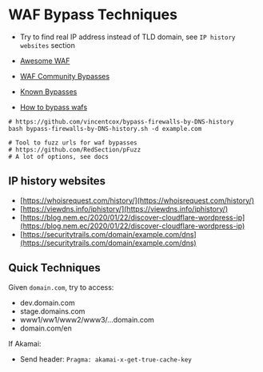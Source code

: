 # WAF Bypass Techniques

- Try to find real IP address instead of TLD domain, see `IP history websites` section

- [Awesome WAF](https://github.com/0xInfection/Awesome-WAF)
- [WAF Community Bypasses](https://github.com/waf-bypass-maker/waf-community-bypasses)
- [Known Bypasses](https://github.com/Walidhossain010/WAF-bypass-XSS-payloads/)
- [How to bypass wafs](http://securityidiots.com/Web-Pentest/WAF-Bypass/waf-bypass-guide-part-1.html)

```
# https://github.com/vincentcox/bypass-firewalls-by-DNS-history
bash bypass-firewalls-by-DNS-history.sh -d example.com
```

```
# Tool to fuzz urls for waf bypasses
# https://github.com/RedSection/pFuzz
# A lot of options, see docs
```

## IP history websites

- [https://whoisrequest.com/history/](https://whoisrequest.com/history/)
- [https://viewdns.info/iphistory/](https://viewdns.info/iphistory/)
- [https://blog.nem.ec/2020/01/22/discover-cloudflare-wordpress-ip](https://blog.nem.ec/2020/01/22/discover-cloudflare-wordpress-ip)
- [https://securitytrails.com/domain/example.com/dns](https://securitytrails.com/domain/example.com/dns)

## Quick Techniques

Given `domain.com`, try to access:

- dev.domain.com
- stage.domains.com
- www1/ww1/www2/www3/...domain.com
- domain.com/en

If Akamai:

- Send header: `Pragma: akamai-x-get-true-cache-key`
